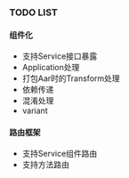 ### TODO LIST

#### 组件化
- 支持Service接口暴露
- Application处理
- 打包Aar时的Transform处理
- 依赖传递
- 混淆处理
- variant

#### 路由框架
- 支持Service组件路由
- 支持方法路由